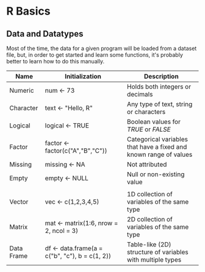 # R Basics

## Data and Datatypes
Most of the time, the data for a given program will be loaded from a dataset file, but, in order to get started and learn some functions, it's probably better to learn how to do this manually.  

| Name | Initialization | Description |
| --- | --- | --- |
| Numeric | num <- 73 | Holds both integers or decimals 
| Character | text <- "Hello, R" | Any type of text, string or characters
| Logical | logical <- TRUE | Boolean values for *_TRUE_* or *_FALSE_*
| Factor | factor <- factor(c("A","B","C")) | Categorical variables that have a fixed and known range of values 
| Missing | missing <- NA | Not attributed
| Empty | empty <- NULL | Null or non-existing value
| | |
| Vector | vec <- c(1,2,3,4,5) | 1D collection of variables of the same type   
| Matrix | mat <- matrix(1:6, nrow = 2, ncol = 3) | 2D collection of variables of the same type
| Data Frame | df <- data.frame(a = c("b", "c"), b = c(1, 2)) | Table-like (2D) structure of variables with multiple types

